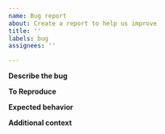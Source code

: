 ```yaml
---
name: Bug report
about: Create a report to help us improve
title: ''
labels: bug
assignees: ''

---
```


**Describe the bug**
<!-- A clear and concise description of what the bug is, add log files or anything you think might be relevant. -->

**To Reproduce**
<!-- If possible, please share the URL of the HADDOCK run you are using or give steps on how to reproduce the error -->

**Expected behavior**
<!-- A clear and concise description of what you expected to happen. -->

**Additional context**
<!-- Add any other context about the problem here. -->

